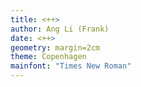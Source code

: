 ```yaml
---
title: <++>
author: Ang Li (Frank)
date: <++>
geometry: margin=2cm
theme: Copenhagen
mainfont: "Times New Roman"
---
```

